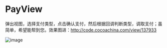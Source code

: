 # PayView
弹出视图，选择支付类型，点击确认支付，然后根据回调判断类型，调取支付；虽简单，希望能帮到您。效果图进：http://code.cocoachina.com/view/137933


![image](http://code.cocoachina.com/uploads/attachments/20181221/137933/33f933899ba23aa89e4b2dddef3a0cc6.gif)
